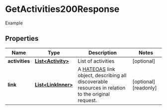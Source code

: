 

# GetActivities200Response

Example

## Properties

| Name | Type | Description | Notes |
|------------ | ------------- | ------------- | -------------|
|**activities** | [**List&lt;Activity&gt;**](Activity.md) | List of activities |  [optional] |
|**link** | [**List&lt;LinkInner&gt;**](LinkInner.md) | A [HATEOAS](https://en.wikipedia.org/wiki/HATEOAS) link object, describing all discoverable resources in relation to the original request. |  [optional] [readonly] |



